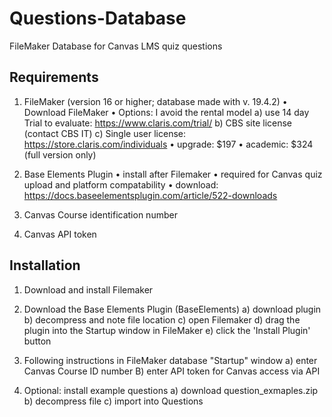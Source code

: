 # Questions-Database
FileMaker Database for Canvas LMS quiz questions

## Requirements

1) FileMaker (version 16 or higher; database made with v. 19.4.2)
	• Download FileMaker
	• Options: I avoid the rental model 
		a) use 14 day Trial to evaluate: https://www.claris.com/trial/
		b) CBS site license (contact CBS IT)
		c) Single user license: https://store.claris.com/individuals
			• upgrade: $197
			• academic: $324 (full version only)
					
2) Base Elements Plugin
	• install after Filemaker
	• required for Canvas quiz upload and platform compatability
	• download: https://docs.baseelementsplugin.com/article/522-downloads

3) Canvas Course identification number
4) Canvas API token



## Installation

1) Download and install Filemaker
2) Download the Base Elements Plugin (BaseElements) 
	a) download plugin 
	b) decompress and note file location
	c) open Filemaker 
	d) drag the plugin into the Startup window in FileMaker
	e) click the 'Install Plugin' button
3) Following instructions in FileMaker database "Startup" window
	a) enter Canvas Course ID number
	B) enter API token for Canvas access via API
	
4) Optional: install example questions
	a) download question_exmaples.zip
	b) decompress file
	c) import into Questions
